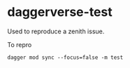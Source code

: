 # daggerverse-test

Used to reproduce a zenith issue.

To repro

    dagger mod sync --focus=false -m test
